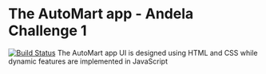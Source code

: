 # The AutoMart app - Andela Challenge 1
[![Build Status](https://travis-ci.org/travis-ci/AutoMart.svg?branch=travis-ui)](https://travis-ci.org/travis-ci/AutoMart)
The AutoMart app UI is designed using HTML and CSS while dynamic features are implemented in JavaScript